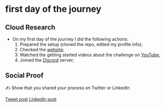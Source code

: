 <!-- This is a template you can use for quick progress days. It removes a lot of the steps we encourage you to share in the longer template 000-DAY-ARTICLE-LONG-TEMPLATE.MD-->

# first day of the journey

## Cloud Research

- On my first day of the journey I did the following actions:
  1. Prepared the setup (cloned the repo, edited my profile info);
  2. Checked the [website](https://100daysofcloud.com/);
  3. Watched the getting started videos about the challenge on [YouTube](https://www.youtube.com/watch?v=TD4dze2PGjI&list=PLEF6pxCxNXw2hkVzyAKOL5J1AqtCejVG_);
  4. Joined the [Discord](https://discord.com/invite/yd5j27X) server;
   

## Social Proof

✍️ Show that you shared your process on Twitter or LinkedIn

[Tweet post](https://twitter.com/eduardoegito/status/1467873461167177729)
[LinkedIn post](https://www.linkedin.com/posts/eduardoegito_carlos-eduardo-egito-on-twitter-activity-6873639712045703168-KGEn)
